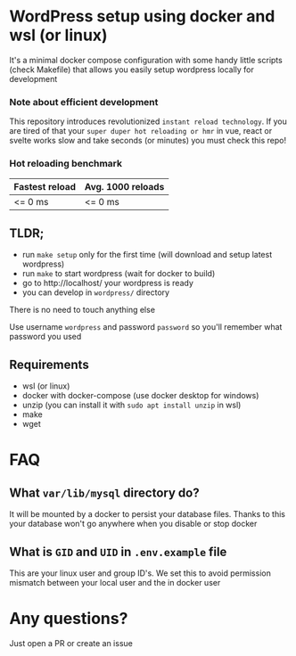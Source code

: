 # WordPress setup using docker and wsl (or linux)

It's a minimal docker compose configuration with some handy little scripts (check Makefile) that allows you easily setup wordpress locally for development

### Note about efficient development

This repository introduces revolutionized `instant reload technology`. If you are tired of that your `super duper hot reloading or hmr` in vue, react or svelte works slow and take seconds (or minutes) you must check this repo!

### Hot reloading benchmark

| Fastest reload | Avg. 1000 reloads |
| - | - |
| <= 0 ms | <= 0 ms |

## TLDR;

- run `make setup` only for the first time (will download and setup latest wordpress)
- run `make` to start wordpress (wait for docker to build)
- go to http://localhost/ your wordpress is ready
- you can develop in `wordpress/` directory

There is no need to touch anything else

Use username `wordpress` and password `password` so you'll remember what password you used

## Requirements

- wsl (or linux)
- docker with docker-compose (use docker desktop for windows)
- unzip (you can install it with `sudo apt install unzip` in wsl)
- make
- wget

# FAQ

## What `var/lib/mysql` directory do? 

It will be mounted by a docker to persist your database files. Thanks to this your database won't go anywhere when you disable or stop docker

## What is `GID` and `UID` in `.env.example` file

This are your linux user and group ID's. We set this to avoid permission mismatch between your local user and the in docker user

# Any questions?

Just open a PR or create an issue 